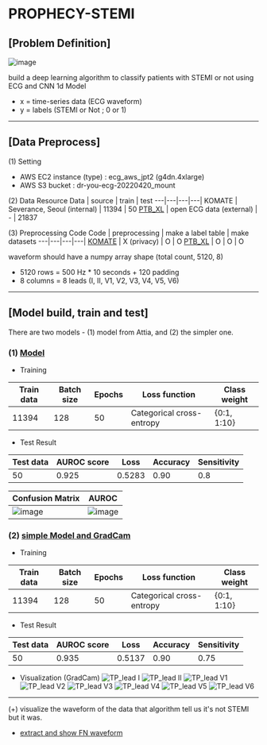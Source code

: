 # PROPHECY-STEMI

## [Problem Definition]
![image](https://user-images.githubusercontent.com/97151697/171563811-d32765f4-b429-49be-944a-e53209ce917f.png)

build a deep learning algorithm to classify patients with STEMI or not using ECG and CNN 1d Model

- x = time-series data (ECG waveform)
- y = labels (STEMI or Not ; 0 or 1)
---

## [Data Preprocess]
(1) Setting
- AWS EC2 instance (type) : ecg_aws_jpt2 (g4dn.4xlarge)
- AWS S3 bucket : dr-you-ecg-20220420_mount

(2) Data Resource
 Data | source | train | test 
 ---|---|---|---|
KOMATE | Severance, Seoul (internal) | 11394 | 50
[PTB_XL](https://physionet.org/content/ptb-xl/1.0.1/) | open ECG data (external) | - | 21837

(3) Preprocessing Code
Code | preprocessing | make a label table | make datasets
---|---|---|---|
 [KOMATE](https://github.com/kyulee-jeon/PROPHECY-STEMI/blob/main/Code/Make%20label%20table%20and%20datasets%20of%20KOMATE.ipynb) | X (privacy) | O | O
 [PTB_XL](https://github.com/kyulee-jeon/PROPHECY-STEMI/blob/main/Code/Preprocess%2C%20Make%20label%20table%20and%20datasets%20of%20PTB_XL.ipynb) | O | O | O

waveform should have a numpy array shape (total count, 5120, 8)
- 5120 rows = 500 Hz * 10 seconds + 120 padding
- 8 columns = 8 leads (I, II, V1, V2, V3, V4, V5, V6)

---

## [Model build, train and test]
There are two models - (1) model from Attia, and (2) the simpler one.

### (1) [Model](https://github.com/kyulee-jeon/PROPHECY-STEMI/blob/main/Code/Model%20and%20Visualization.ipynb)

- Training 

Train data  |	Batch size | 	Epochs  |	Loss function  |	Class weight 
---|---|---|---|---|
11394 |	128 |	50  |	Categorical cross-entropy  |	{0:1, 1:10} 
  

- Test Result  

Test data | 	AUROC score  |	Loss  |	Accuracy  |	Sensitivity 
---|---|---|---|---|
50|	0.925|	0.5283|	0.90	|0.8
  
Confusion Matrix |	AUROC
---|---|
![image](https://user-images.githubusercontent.com/97151697/171569562-1c4b9ca0-1d5e-41cb-b2f4-97f95cc6d8a6.png) | ![image](https://user-images.githubusercontent.com/97151697/171569589-e71c8c22-c252-4d33-82cf-6dd72e512b60.png)


### (2) [simple Model and GradCam](https://github.com/kyulee-jeon/PROPHECY-STEMI/blob/main/Code/simple%20Model%20and%20Visualization.ipynb)

- Training 

Train data  |	Batch size | 	Epochs  |	Loss function  |	Class weight 
---|---|---|---|---|
11394 |	128 |	50  |	Categorical cross-entropy  |	{0:1, 1:10} 
  

- Test Result  

Test data | 	AUROC score  |	Loss  |	Accuracy  |	Sensitivity 
---|---|---|---|---|
50|	0.935|	0.5137|	0.90	|0.75

- Visualization (GradCam)
![TP_lead I](https://user-images.githubusercontent.com/97151697/171570893-135387c1-67ee-4228-9300-e04db44e596d.png)
![TP_lead II](https://user-images.githubusercontent.com/97151697/171570911-9e078dbd-ca37-4e43-8a69-9efbc773286c.png)
![TP_lead V1](https://user-images.githubusercontent.com/97151697/171570931-41909c80-6ead-463a-9994-6571367bf502.png)
![TP_lead V2](https://user-images.githubusercontent.com/97151697/171570945-fc61034a-bfb9-4ee5-b034-b872e8611326.png)
![TP_lead V3](https://user-images.githubusercontent.com/97151697/171570967-dc997356-68d2-44d5-863c-fe11a3e9e70a.png)
![TP_lead V4](https://user-images.githubusercontent.com/97151697/171570990-3421a922-ea50-445d-b862-3c7f0ce6de48.png)
![TP_lead V5](https://user-images.githubusercontent.com/97151697/171571013-b18916a0-b827-4265-add3-dcbf6a77e5f6.png)
![TP_lead V6](https://user-images.githubusercontent.com/97151697/171571034-c539476a-f3f5-4f75-ac0d-8b886e3fe03c.png)



---

(+) visualize the waveform of the data that algorithm tell us it's not STEMI but it was.
- [extract and show FN waveform](https://github.com/kyulee-jeon/PROPHECY-STEMI/blob/main/Code/extract%20and%20show%20FN%20waveform.ipynb)



